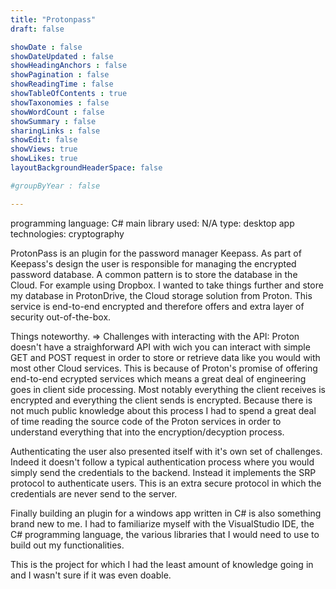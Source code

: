 ```yaml
---
title: "Protonpass"
draft: false

showDate : false
showDateUpdated : false
showHeadingAnchors : false
showPagination : false
showReadingTime : false
showTableOfContents : true
showTaxonomies : false 
showWordCount : false
showSummary : false
sharingLinks : false
showEdit: false
showViews: true
showLikes: true
layoutBackgroundHeaderSpace: false

#groupByYear : false

---
```


programming language: C#
main library used: N/A
type: desktop app
technologies: cryptography


ProtonPass is an plugin for the password manager Keepass. As part of Keepass's design the user is responsible for managing
the encrypted password database. A common pattern is to store the database in the Cloud. For example using Dropbox. I wanted
to take things further and store my database in ProtonDrive, the Cloud storage solution from Proton. This service is end-to-end
encrypted and therefore offers and extra layer of security out-of-the-box.

Things noteworthy.
=> Challenges with interacting with the API: Proton doesn't have a straighforward API with wich you can interact with simple
GET and POST request in order to store or retrieve data like you would with most other Cloud services. This is because of Proton's
promise of offering end-to-end ecrypted services which means a great deal of engineering goes in client side processing. Most
notably everything the client receives is encrypted and everything the client sends is encrypted. Because there is not much public
knowledge about this process I had to spend a great deal of time reading the source code of the Proton services in order to
understand everything that into the encryption/decyption process.

Authenticating the user also presented itself with it's own set of challenges. Indeed it doesn't follow a typical authentication 
process where you would simply send the credentials to the backend. Instead it implements the SRP protocol to authenticate users.
This is an extra secure protocol in which the credentials are never send to the server.

Finally building an plugin for a windows app written in C# is also something brand new to me. I had to familiarize myself with the
VisualStudio IDE, the C# programming language, the various libraries that I would need to use to build out my functionalities.

This is the project for which I had the least amount of knowledge going in and I wasn't sure if it was even doable.